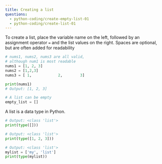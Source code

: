 ```yaml
---
title: Creating a list
questions:
  - python-coding/create-empty-list-01
  - python-coding/create-list-01
---
```


To create a list, place the variable name on the left, followed by an assignment operator `=` and the list values on the right. Spaces are optional, but are often added for readability

```python
# nums1, nums2, nums3 are all valid,
# although num1 is most readable
nums1 = [1, 2, 3]
nums2 = [1,2,3]
nums3 = [ 1,            2,        3]

print(nums1)
# Output: [1, 2, 3]

# A list can be empty
empty_list = []
```

A list is a data type in Python.

```python
# Output: <class 'list'>
print(type([]))

# Output: <class 'list'>
print(type([1, 2, 3]))

# Output: <class 'list'>
mylist = ['my', 'list']
print(type(mylist))
```
